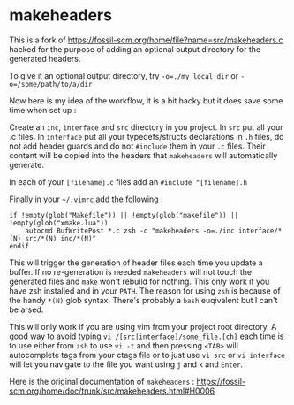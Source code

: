 # makeheaders
This is a fork of https://fossil-scm.org/home/file?name=src/makeheaders.c hacked for the purpose of adding an optional output directory for the generated headers.

To give it an optional output directory, try `-o=./my_local_dir` or `-o=/some/path/to/a/dir`

Now here is my idea of the workflow, it is a bit hacky but it does save some time when set up :

Create an `inc`, `interface` and `src` directory in you project.
In `src` put all your .c files.
In `interface` put all your typedefs/structs declarations in `.h` files, do not add header guards and do not `#include` them in your `.c` files.
Their content will be copied into the headers that `makeheaders` will automatically generate.

In each of your `[filename].c` files add an `#include "[filename].h`

Finally in your `~/.vimrc` add the following :
```vimscript
if !empty(glob("Makefile")) || !empty(glob("makefile")) || !empty(glob("xmake.lua")) 
	autocmd BufWritePost *.c zsh -c "makeheaders -o=./inc interface/*(N) src/*(N) inc/*(N)" 
endif
```
This will trigger the generation of header files each time you update a buffer. If no re-generation is needed `makeheaders` will not touch the generated files
and `make` won't rebuild for nothing.
This only work if you have zsh installed and in your `PATH`. The reason for using `zsh` is because of the handy `*(N)` glob syntax. There's probably a `bash`
euqivalent but I can't be arsed.

This will only work if you are using vim from your project root directory. 
A good way to avoid typing `vi /[src|interface]/some_file.[ch]` each time is to use either from `zsh` to use `vi -t` and then pressing `<TAB>` will autocomplete tags from your ctags file or to just use `vi src` or `vi interface` will let you navigate to the file you want using `j` and `k` and `Enter`.

Here is the original documentation of `makeheaders` : https://fossil-scm.org/home/doc/trunk/src/makeheaders.html#H0006
